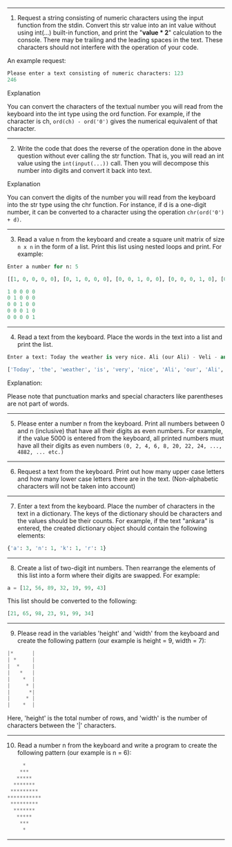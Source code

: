 ---

1. Request a string consisting of numeric characters using the input function from the stdin. Convert this str value
into an int value without using int(...) built-in function, and print the "**value * 2**" calculation to the console. There
may be trailing and the leading spaces in the text. These characters should not interfere with the operation of your code.


An example request:

```python
Please enter a text consisting of numeric characters: 123
246
```

Explanation

You can convert the characters of the textual number you will read from the keyboard into the int type using the ord
function. For example, if the character is ch, `ord(ch) - ord('0')` gives the numerical equivalent of that character.

----

2. Write the code that does the reverse of the operation done in the above question without ever calling the str function.
That is, you will read an int value using the `int(input(...))` call. Then you will decompose this number into digits
and convert it back into text.

Explanation

You can convert the digits of the number you will read from the keyboard into the str type using the chr function.
For instance, if d is a one-digit number, it can be converted to a character using the operation `chr(ord('0') + d)`.

----

3. Read a value n from the keyboard and create a square unit matrix of size `n x n` in the form of a list. Print this list
using nested loops and print. For example:

```python
Enter a number for n: 5

[[1, 0, 0, 0, 0], [0, 1, 0, 0, 0], [0, 0, 1, 0, 0], [0, 0, 0, 1, 0], [0, 0, 0, 0, 1]]

1 0 0 0 0
0 1 0 0 0
0 0 1 0 0
0 0 0 1 0
0 0 0 0 1
```
----

4. Read a text from the keyboard. Place the words in the text into a list and print the list.

```python
Enter a text: Today the weather is very nice. Ali (our Ali) - Veli - and Selami went to the park.

['Today', 'the', 'weather', 'is', 'very', 'nice', 'Ali', 'our', 'Ali', 'Veli', 'and', 'Selami', 'went', 'to', 'the', 'park']
```

Explanation:

Please note that punctuation marks and special characters like parentheses are not part of words.

----
5. Please enter a number n from the keyboard. Print all numbers between 0 and n (inclusive) that have all their digits
as even numbers. For example, if the value 5000 is entered from the keyboard, all printed numbers must have all their
digits as even numbers `(0, 2, 4, 6, 8, 20, 22, 24, ..., 4882, ... etc.)`

----

6. Request a text from the keyboard. Print out how many upper case letters and how many lower case letters there are
in the text. (Non-alphabetic characters will not be taken into account)

----

7. Enter a text from the keyboard. Place the number of characters in the text in a dictionary. The keys of the dictionary
should be characters and the values should be their counts. For example, if the text "ankara" is entered, the created
dictionary object should contain the following elements:

```python
{'a': 3, 'n': 1, 'k': 1, 'r': 1}
```
----

8. Create a list of two-digit int numbers. Then rearrange the elements of this list into a form where their digits are
swapped. For example:

```python
a = [12, 56, 89, 32, 19, 99, 43]
```

This list should be converted to the following:

```python
[21, 65, 98, 23, 91, 99, 34]
```
----

9. Please read in the variables 'height' and 'width' from the keyboard and create the following pattern (our example is
height = 9, width = 7):

```python
|*      |
| *     |
|  *    |
|   *   |
|    *  |
|     * |
|      *|
|     * |
|    *  |
```

Here, 'height' is the total number of rows, and 'width' is the number of characters between the '|' characters.

----

10. Read a number n from the keyboard and write a program to create the following pattern (our example is n = 6):

```python
     *
    ***
   *****
  *******
 *********
***********
 *********
  *******
   *****
    ***
     *
```
----

